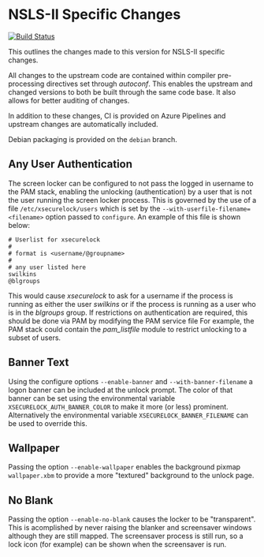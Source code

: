# NSLS-II Specific Changes

[![Build Status](https://dev.azure.com/nsls-ii/xsecurelock/_apis/build/status/NSLS-II.xsecurelock?branchName=master)](https://dev.azure.com/nsls-ii/xsecurelock/_build/latest?definitionId=5&branchName=master)

 This outlines the changes made to this version for NSLS-II specific changes.
 
 All changes to the upstream code are contained within compiler
 pre-processing directives set through _autoconf_. This enables the upstream
 and changed versions to both be built through the same code base. It also
 allows for better auditing of changes.

In addition to these changes, CI is provided on Azure Pipelines and upstream
changes are automatically included.

Debian packaging is provided on the `debian` branch. 

 ## Any User Authentication

The screen locker can be configured to not pass the logged in username to the
PAM stack, enabling the unlocking (authentication) by a user that is not the
user running the screen locker process. This is governed by the use of a file
`/etc/xsecurelock/users` which is set by the
`--with-userfile-filename=<filename>` option passed to `configure`. 
An example of this file is shown below:
```
# Userlist for xsecurelock
#
# format is <username/@groupname>
#
# any user listed here
swilkins
@blgroups
```

This would cause _xsecurelock_ to ask for a username if the process is
running as either the user _swilkins_ or if the process is running as a user
who is in the _blgroups_ group. If restrictions on authentication are
required, this should be done via PAM by modifying the PAM service file For
example, the PAM stack could contain the _pam_listfile_ module to restrict
unlocking to a subset of users.

## Banner Text

Using the configure options `--enable-banner` and `--with-banner-filename` a
logon banner can be included at the unlock prompt. The color of that banner
can be set using the environmental variable `XSECURELOCK_AUTH_BANNER_COLOR`
to make it more (or less) prominent. Alternatively the environmental variable
`XSECURELOCK_BANNER_FILENAME` can be used to override this. 

## Wallpaper

Passing the option `--enable-wallpaper` enables the background pixmap `wallpaper.xbm` to provide a more "textured" background to the unlock page.

## No Blank
Passing the option `--enable-no-blank` causes the locker to be "transparent".
This is acomplished by never raising the blanker and screensaver windows
although they are still mapped. The screensaver process is still run, so a
lock icon (for example) can be shown when the screensaver is run.

